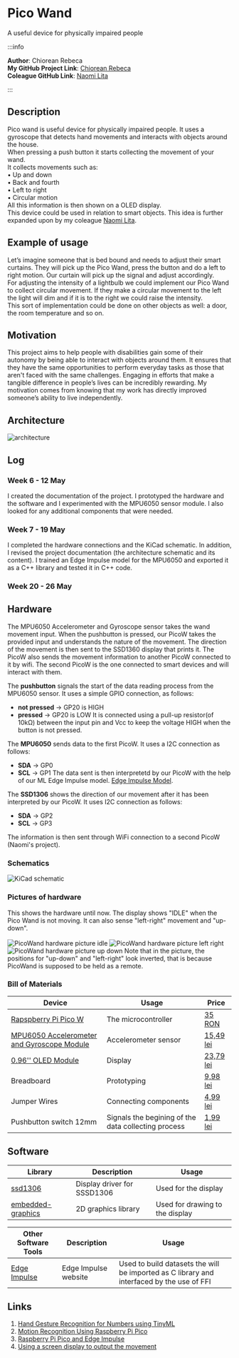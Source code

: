 # Pico Wand
A useful device for physically impaired people

:::info 

**Author**: Chiorean Rebeca \
**My GitHub Project Link**: [Chiorean Rebeca](https://github.com/UPB-FILS-MA/project-ChioreanRebeca)<br />
**Coleague GitHub Link**: [Naomi Lita](https://github.com/UPB-FILS-MA/project-nimintz)

:::

## Description

Pico wand is useful device for physically impaired people. It uses a gyroscope that detects hand movements and interacts with objects around the house. <br />
When pressing a push button it starts collecting the movement of your wand.<br />
It collects movements such as:<br />
  •	Up and down<br />
  •	Back and fourth<br />
  •	Left to right<br />
  •	Circular motion<br />
All this information is then shown on a OLED display.<br />
This device could be used in relation to smart objects. This idea is further expanded upon by my coleague [Naomi Lita](https://github.com/UPB-FILS-MA/project-nimintz).<br />

## Example of usage

Let’s imagine someone that is bed bound and needs to adjust their smart curtains. They will pick up the Pico Wand, press the button and do a left to right motion. Our curtain will pick up the signal and adjust accordingly.<br />
For adjusting the intensity of a lightbulb we could implement our Pico Wand to collect circular movement.
If they make a circular movement to the left the light will dim and if it is to the right we could raise the intensity.<br />
This sort of implementation could be done on other objects as well: a door, the room temperature and so on.

## Motivation
This project aims to help people with disabilities gain some of their autonomy by being able to interact with objects around them. It ensures that they have the same opportunities to perform everyday tasks as those that aren't faced with the same challenges. Engaging in efforts that make a tangible difference in people’s lives can be incredibly rewarding. My motivation comes from knowing that my work has directly improved someone’s ability to live independently.

## Architecture 

![architecture](architecture_ChioreanRebeca_LitaNaomi.png)

## Log

<!-- write every week your progress here -->

### Week 6 - 12 May
I created the documentation of the project. I prototyped the hardware and the software and I experimented with the MPU6050 sensor module. I also looked for any additional components that were needed.
### Week 7 - 19 May
I completed the hardware connections and the KiCad schematic. In addition, I revised the project documentation (the architecture schematic and its content). I trained an Edge Impulse model for the MPU6050 and exported it as a C++ library and tested it in C++ code.
### Week 20 - 26 May


## Hardware
The MPU6050 Accelerometer and Gyroscope sensor takes the wand movement input. When the pushbutton is pressed, our PicoW takes the provided input and understands the nature of the movement. The direction of the movement is then sent to the SSD1360 display that prints it. The PicoW also sends the movement information to another PicoW connected to it by wifi. The second PicoW is the one connected to smart devices and will interact with them.<br />  

The **pushbutton** signals the start of the data reading process from the MPU6050 sensor. It uses a simple GPIO connection, as follows:<br />
  - **not pressed** -> GP20 is HIGH
  - **pressed** -> GP20 is LOW
It is connected using a pull-up resistor(of 10kΩ) between the input pin and Vcc to keep the voltage HIGH when the button is not pressed.<br />  

The **MPU6050** sends data to the first PicoW. It uses a I2C connection as follows:<br />
  - **SDA** -> GP0
  - **SCL** -> GP1
The data sent is then interpretetd by our PicoW with the help of our ML Edge Impulse model. [Edge Impulse Model](https://studio.edgeimpulse.com/studio/395280).<br />  

The **SSD1306** shows the direction of our movement after it has been interpreted by our PicoW. It uses I2C connection as follows:<br />
  - **SDA** -> GP2
  - **SCL** -> GP3

The information is then sent through WiFi connection to a second PicoW (Naomi's project).

### Schematics
![KiCad schematic](ChioreanRebeca_PicoWand.svg)

### Pictures of hardware
This shows the hardware until now. The display shows "IDLE" when the Pico Wand is not moving. It can also sense "left-right" movement and "up-down".<br />  
![PicoWand hardware picture idle](picture_of_hardware.png)
![PicoWand hardware picture left right](picture_of_hardware_leftright.png)
![PicoWand hardware picture up down](picture_of_hardware_updown.png)
Note that in the picture, the positions for "up-down" and "left-right" look inverted, that is because PicoWand is supposed to be held as a remote.

### Bill of Materials

<!-- Fill out this table with all the hardware components that you might need. -->

| Device | Usage | Price |
|--------|--------|-------|
| [Rapspberry Pi Pico W](https://www.raspberrypi.com/documentation/microcontrollers/raspberry-pi-pico.html) | The microcontroller | [35 RON](https://www.optimusdigital.ro/en/raspberry-pi-boards/12394-raspberry-pi-pico-w.html) |
|[MPU6050 Accelerometer and Gyroscope Module](https://invensense.tdk.com/wp-content/uploads/2015/02/MPU-6000-Datasheet1.pdf)|Accelerometer sensor|[15,49 lei](https://www.optimusdigital.ro/en/inertial-sensors/96-mpu6050-accelerometer-and-gyroscope-module.html)|
|[0.96'' OLED Module](https://components101.com/sites/default/files/component_datasheet/SSD1306-OLED-Display-Datasheet.pdf)|Display|[23,79 lei](https://www.optimusdigital.ro/en/lcds/194-yellow-and-blue-096-oled-module-128x64-px.html?search_query=OLED+Display+&results=73)|
|Breadboard|Prototyping|[9,98 lei](https://www.optimusdigital.ro/en/breadboards/8-breadboard-hq-830-points.html?search_query=bread+board&results=420)|
|Jumper Wires|Connecting components|[4,99 lei](https://www.optimusdigital.ro/en/wires-with-connectors/889-set-fire-tata-tata-10p-20-cm.html?search_query=jumper+wires&results=101)|
|Pushbutton switch 12mm|Signals the begining of the data collecting process|[1,99 lei](https://www.optimusdigital.ro/en/others/1118-blue-round-button-with-cover.html?search_query=button&results=510)|


## Software

| Library | Description | Usage |
|---------|-------------|-------|
| [ssd1306](https://github.com/jamwaffles/ssd1306) | Display driver for SSSD1306 | Used for the display|
| [embedded-graphics](https://github.com/embedded-graphics/embedded-graphics) | 2D graphics library | Used for drawing to the display |

| Other Software Tools | Description | Usage |
|---------|-------------|-------|
| [Edge Impulse](https://edgeimpulse.com) | Edge Impulse website | Used to build datasets the will be imported as C library and interfaced by the use of FFI|


## Links
<!-- Add a few links that got you the idea and that you think you will use for your project -->

1. [Hand Gesture Recognition for Numbers using TinyML](https://medium.com/@subirmaity/hand-gesture-recognition-for-numbers-using-tinyml-323d2a524c3e)
2. [Motion Recognition Using Raspberry Pi Pico](https://mjrobot.org/2021/03/12/tinyml-motion-recognition-using-raspberry-pi-pico/)
3. [Raspberry Pi Pico and Edge Impulse](https://www.hackster.io/shahizat/gesture-recognition-using-raspberry-pi-pico-and-edge-impulse-7a63b6)
4. [Using a screen display to output the movement](https://www.hackster.io/shubhamsantosh99/gesture-recognition-on-pico-using-edge-impulse-fd962e#overview)
